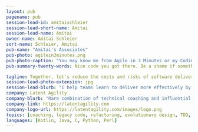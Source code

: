 ```yaml
---
layout: pub
pagename: pub
session-lead-id: amitaischleier
session-lead-short-name: Amitai
session-lead-name: Amitai
owner-name: Amitai Schleier
sort-name: Schleier, Amitai
pub-name: "Amitai's Associates"
pub-photo: agilein3minutes.png
pub-photo-caption: "You may know me from Agile in 3 Minutes or my Coding Tour."
pub-summary-twenty-words: Nice code you got there. Be a shame if something good didn't happen to it. Let's mob!

tagline: Together, let's reduce the costs and risks of software delivery.
session-lead-photo-extension: jpg
session-lead-blurb: "I help teams learn to deliver more effectively by growing together. Maybe I can help yours. In 20 years comprising global finance, startups, agriculture, universities, and nonprofits, I've managed products, projects, and people; engineered code, tests, and releases; deployed and operated production systems; provided phone and desk support; and listened to, empathized with, and improved the lot of folks in all of these roles."
company: Latent Agility
company-blurb: "Rare combination of technical coaching and influential conversations."
company-link: https://latentagility.com
company-logo-url: https://latentagility.com/images/logo.png
topics: [coaching, legacy code, refactoring, evolutionary design, TDD, BDD]
languages: [Kotlin, Java, C, Python, Perl]
---
```

